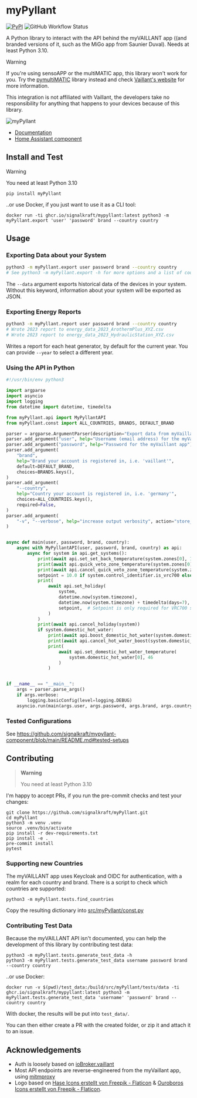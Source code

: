 # myPyllant

[![PyPI](https://img.shields.io/pypi/v/myPyllant)](https://pypi.org/project/myPyllant/)
![GitHub Workflow Status](https://img.shields.io/github/actions/workflow/status/signalkraft/myPyllant/build-test.yaml)

A Python library to interact with the API behind the myVAILLANT app ((and branded versions of it, such as the MiGo app from Saunier Duval). Needs at least Python 3.10.

> [!WARNING]  
> If you're using sensoAPP or the multiMATIC app, this library won't work for you. Try the [pymultiMATIC](https://github.com/thomasgermain/pymultiMATIC) library instead and check [Vaillant's website](https://www.vaillant.de/heizung/produkte/mobile-apps/myvaillant-app/) for more information.
> 
> This integration is not affiliated with Vaillant, the developers take no responsibility for anything that happens to your devices because of this library.

![myPyllant](https://raw.githubusercontent.com/signalkraft/myPyllant/main/logo.png)

* [Documentation](https://signalkraft.com/mypyllant-component/2-library/)
* [Home Assistant component](https://github.com/signalkraft/mypyllant-component)

## Install and Test

> [!WARNING]  
> 
> You need at least Python 3.10

```shell
pip install myPyllant
```

..or use Docker, if you just want to use it as a CLI tool:

```shell
docker run -ti ghcr.io/signalkraft/mypyllant:latest python3 -m myPyllant.export 'user' 'password' brand --country country
```

## Usage

### Exporting Data about your System

```bash
python3 -m myPyllant.export user password brand --country country
# See python3 -m myPyllant.export -h for more options and a list of countries
```

The `--data` argument exports historical data of the devices in your system.
Without this keyword, information about your system will be exported as JSON.

### Exporting Energy Reports

```bash
python3 -m myPyllant.report user password brand --country country
# Wrote 2023 report to energy_data_2023_ArothermPlus_XYZ.csv
# Wrote 2023 report to energy_data_2023_HydraulicStation_XYZ.csv
```

Writes a report for each heat generator, by default for the current year. You can provide `--year` to select
a different year.

### Using the API in Python

```python
#!/usr/bin/env python3

import argparse
import asyncio
import logging
from datetime import datetime, timedelta

from myPyllant.api import MyPyllantAPI
from myPyllant.const import ALL_COUNTRIES, BRANDS, DEFAULT_BRAND

parser = argparse.ArgumentParser(description="Export data from myVaillant API   .")
parser.add_argument("user", help="Username (email address) for the myVaillant app")
parser.add_argument("password", help="Password for the myVaillant app")
parser.add_argument(
    "brand",
    help="Brand your account is registered in, i.e. 'vaillant'",
    default=DEFAULT_BRAND,
    choices=BRANDS.keys(),
)
parser.add_argument(
    "--country",
    help="Country your account is registered in, i.e. 'germany'",
    choices=ALL_COUNTRIES.keys(),
    required=False,
)
parser.add_argument(
    "-v", "--verbose", help="increase output verbosity", action="store_true"
)


async def main(user, password, brand, country):
    async with MyPyllantAPI(user, password, brand, country) as api:
        async for system in api.get_systems():
            print(await api.set_set_back_temperature(system.zones[0], 18))
            print(await api.quick_veto_zone_temperature(system.zones[0], 21, 5))
            print(await api.cancel_quick_veto_zone_temperature(system.zones[0]))
            setpoint = 10.0 if system.control_identifier.is_vrc700 else None
            print(
                await api.set_holiday(
                    system,
                    datetime.now(system.timezone),
                    datetime.now(system.timezone) + timedelta(days=7),
                    setpoint,  # Setpoint is only required for VRC700 systems
                )
            )
            print(await api.cancel_holiday(system))
            if system.domestic_hot_water:
                print(await api.boost_domestic_hot_water(system.domestic_hot_water[0]))
                print(await api.cancel_hot_water_boost(system.domestic_hot_water[0]))
                print(
                    await api.set_domestic_hot_water_temperature(
                        system.domestic_hot_water[0], 46
                    )
                )


if __name__ == "__main__":
    args = parser.parse_args()
    if args.verbose:
        logging.basicConfig(level=logging.DEBUG)
    asyncio.run(main(args.user, args.password, args.brand, args.country))

```

### Tested Configurations

See https://github.com/signalkraft/mypyllant-component/blob/main/README.md#tested-setups

## Contributing

> **Warning**
> 
> You need at least Python 3.10

I'm happy to accept PRs, if you run the pre-commit checks and test your changes:

```shell
git clone https://github.com/signalkraft/myPyllant.git
cd myPyllant
python3 -m venv .venv
source .venv/bin/activate
pip install -r dev-requirements.txt
pip install -e .
pre-commit install
pytest
```

### Supporting new Countries

The myVAILLANT app uses Keycloak and OIDC for authentication, with a realm for each country and brand.
There is a script to check which countries are supported:

```shell
python3 -m myPyllant.tests.find_countries
```

Copy the resulting dictionary into [src/myPyllant/const.py](src/myPyllant/const.py)

### Contributing Test Data

Because the myVAILLANT API isn't documented, you can help the development of this library by contributing test data:

```shell
python3 -m myPyllant.tests.generate_test_data -h
python3 -m myPyllant.tests.generate_test_data username password brand --country country
```

..or use Docker:

```shell
docker run -v $(pwd)/test_data:/build/src/myPyllant/tests/data -ti ghcr.io/signalkraft/mypyllant:latest python3 -m myPyllant.tests.generate_test_data 'username' 'password' brand --country country
```

With docker, the results will be put into `test_data/`.

You can then either create a PR with the created folder, or zip it and attach it to an issue.

## Acknowledgements

* Auth is loosely based on [ioBroker.vaillant](https://github.com/TA2k/ioBroker.vaillant)
* Most API endpoints are reverse-engineered from the myVaillant app, using [mitmproxy](https://github.com/mitmproxy/mitmproxy)
* Logo based on [Hase Icons erstellt von Freepik - Flaticon](https://www.flaticon.com/de/kostenlose-icons/hase) & [Ouroboros Icons erstellt von Freepik - Flaticon](https://www.flaticon.com/de/kostenlose-icons/ouroboros).
